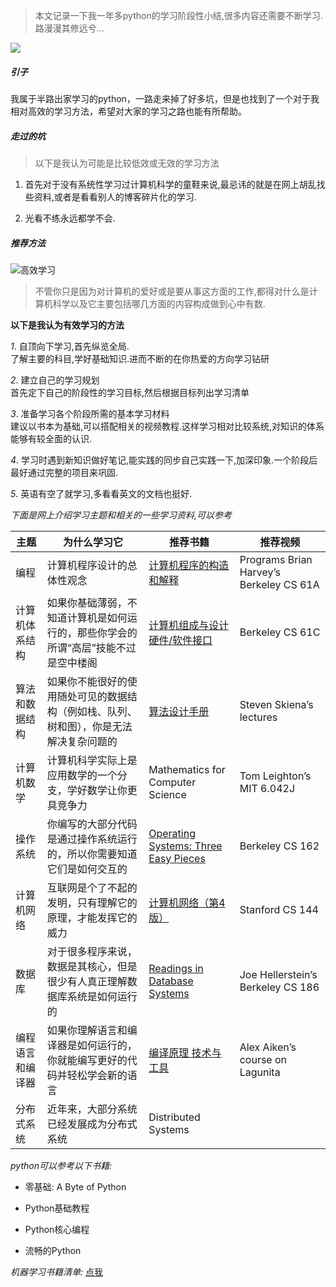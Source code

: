 > 本文记录一下我一年多python的学习阶段性小结,很多内容还需要不断学习.路漫漫其修远兮...

![](/media/uploads/career-1738216_1920_20181214060349764162.jpg)

##### 引子

我属于半路出家学习的python，一路走来掉了好多坑，但是也找到了一个对于我相对高效的学习方法，希望对大家的学习之路也能有所帮助。

##### 走过的坑

> 以下是我认为可能是比较低效或无效的学习方法

1. 首先对于没有系统性学习过计算机科学的童鞋来说,最忌讳的就是在网上胡乱找些资料,或者是看看别人的博客碎片化的学习.

2. 光看不练永远都学不会.

##### 推荐方法

![高效学习](/media/uploads/1-1G009144344W2_20181223091514291761.jpeg "高效学习")

> 不管你只是因为对计算机的爱好或是要从事这方面的工作,都得对什么是计算机科学以及它主要包括哪几方面的内容构成做到心中有数.

**以下是我认为有效学习的方法**

_1_. 自顶向下学习,首先纵览全局.  
​	了解主要的科目,学好基础知识.进而不断的在你热爱的方向学习钻研  

_2_. 建立自己的学习规划  
​	首先定下自己的阶段性的学习目标,然后根据目标列出学习清单  

_3_. 准备学习各个阶段所需的基本学习材料  
​	建议以书本为基础,可以搭配相关的视频教程.这样学习相对比较系统,对知识的体系能够有较全面的认识.   

_4_. 学习时遇到新知识做好笔记,能实践的同步自己实践一下,加深印象.一个阶段后最好通过完整的项目来巩固.  

_5_. 英语有空了就学习,多看看英文的文档也挺好.  



*下面是网上介绍学习主题和相关的一些学习资料,可以参考*


| 主题 | 为什么学习它 | 推荐书籍 | 推荐视频 |
| ---------------- | ------------------------------------------------------------ | ------------------------------------------------------------ | --------------------------------------- |
| 编程             | 计算机程序设计的总体性观念    | [计算机程序的构造和解释](https://book.douban.com/subject/1148282/) | Programs Brian Harvey’s Berkeley CS 61A |
| 计算机体系结构   | 如果你基础薄弱，不知道计算机是如何运行的，那些你学会的所谓“高层”技能不过是空中楼阁 | [计算机组成与设计硬件/软件接口](https://book.douban.com/subject/2110638/) | Berkeley CS 61C                         |
| 算法和数据结构   | 如果你不能很好的使用随处可见的数据结构（例如栈、队列、树和图），你是无法解决复杂问题的 | [算法设计手册](https://book.douban.com/subject/4048566/)     | Steven Skiena’s lectures                |
| 计算机数学       | 计算机科学实际上是应用数学的一个分支，学好数学让你更具竞争力 | Mathematics for Computer Science                             | Tom Leighton’s MIT 6.042J               |
| 操作系统         | 你编写的大部分代码是通过操作系统运行的，所以你需要知道它们是如何交互的 | [Operating Systems: Three Easy Pieces](http://pages.cs.wisc.edu/~remzi/OSTEP/) | Berkeley CS 162                         |
| 计算机网络       | 互联网是个了不起的发明，只有理解它的原理，才能发挥它的威力   | [计算机网络（第4版）](https://book.douban.com/subject/1391207/) | Stanford CS 144                         |
| 数据库           | 对于很多程序来说，数据是其核心，但是很少有人真正理解数据库系统是如何运行的 | [Readings in Database Systems](http://www.redbook.io/)       | Joe Hellerstein’s Berkeley CS 186       |
| 编程语言和编译器 | 如果你理解语言和编译器是如何运行的，你就能编写更好的代码并轻松学会新的语言 | [编译原理 技术与工具](https://book.douban.com/subject/2970069/) | Alex Aiken’s course on Lagunita         |
| 分布式系统       | 近年来，大部分系统已经发展成为分布式系统                     | Distributed Systems                                          | ‍                                        |



*python可以参考以下书籍:*

*   零基础: A Byte of Python  

*   Python基础教程

*   Python核心编程

*   流畅的Python

*机器学习书籍清单:* [点我](https://anvaka.github.io/greview/hands-on-ml/1/)